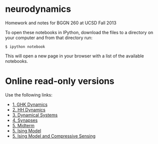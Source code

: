 neurodynamics
=============

Homework and notes for BGGN 260 at UCSD Fall 2013

To open these notebooks in IPython, download the files to a directory on your computer and from that directory run:

    $ ipython notebook

This will open a new page in your browser with a list of the available notebooks.

Online read-only versions
=========================

Use the following links:

* [1. GHK Dynamics](http://nbviewer.ipython.org/urls/raw.github.com/forrestsheldon/neurodynamics/master/week_1_GHK_dynamics.ipynb)
* [2. HH Dynamics](http://nbviewer.ipython.org/urls/raw.github.com/forrestsheldon/neurodynamics/master/week_2_HH_dynamics.ipynb)
* [3. Dynamical Systems](http://nbviewer.ipython.org/urls/raw.github.com/forrestsheldon/neurodynamics/master/week_3_Dynamical_systems.ipynb)
* [4. Synapses](http://nbviewer.ipython.org/urls/raw.github.com/forrestsheldon/neurodynamics/master/week_4_Synapses.ipynb)
* [5. Midterm](http://nbviewer.ipython.org/urls/raw.github.com/forrestsheldon/neurodynamics/master/Midterm_LIF.ipynb)
* [5. Ising Model](http://nbviewer.ipython.org/urls/raw.github.com/forrestsheldon/neurodynamics/master/Final_project.ipynb)
* [5. Ising Model and Compressive Sensing](http://nbviewer.ipython.org/urls/raw.github.com/forrestsheldon/neurodynamics/master/Ising_CS.ipynb)
